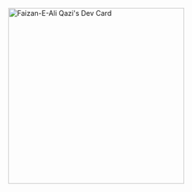 <a href="https://app.daily.dev/faizanealiqazi"><img src="https://api.daily.dev/devcards/v2/MQ6UhH253vaFIe4zyVtLC.png?type=default&r=2ac" width="356" alt="Faizan-E-Ali Qazi's Dev Card"/></a>
